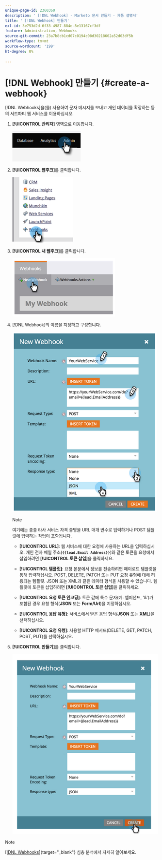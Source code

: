 ```yaml
---
unique-page-id: 2360360
description: ' [!DNL Webhook] - Marketo 문서 만들기 - 제품 설명서'
title: ' [!DNL Webhook] 만들기'
exl-id: 3e753d2d-6f33-4987-884e-8e13167cf3df
feature: Administration, Webhooks
source-git-commit: 23a7b8cb1cd07c0194c08d30218602a52d03df5b
workflow-type: tm+mt
source-wordcount: '199'
ht-degree: 0%

---
```


# [!DNL Webhook] 만들기 {#create-a-webhook}

[!DNL Webhooks]을(를) 사용하여 문자 메시지를 보내고 개인 데이터를 확장하는 등의 서드파티 웹 서비스를 이용하십시오.

1. **[!UICONTROL 관리자]** 영역으로 이동합니다.

   ![](assets/create-a-webhook-1.png)

1. **[!UICONTROL 웹후크]**&#x200B;를 클릭합니다.

   ![](assets/create-a-webhook-2.png)

1. **[!UICONTROL 새 웹후크]**&#x200B;를 클릭합니다.

   ![](assets/create-a-webhook-3.png)

1. [!DNL Webhook]의 이름을 지정하고 구성합니다.

   ![](assets/create-a-webhook-4.png)

   >[!NOTE]
   >
   >여기에는 종종 타사 서비스 자격 증명을 URL 매개 변수로 입력하거나 POST 템플릿에 입력하는 작업이 포함됩니다.

   * **[!UICONTROL URL]**: 웹 서비스에 대한 요청에 사용하는 URL을 입력하십시오. 개인 전자 메일 주소(**`{{lead.Email Address}}`**)와 같은 토큰을 요청에서 삽입하려면 **[!UICONTROL 토큰 삽입]**&#x200B;을 클릭하세요.

   * **[!UICONTROL 템플릿]**: 요청 본문에서 정보를 전송하려면 페이로드 템플릿을 통해 입력하십시오. POST, DELETE, PATCH 또는 PUT 요청 유형에 대해 허용되는 템플릿. JSON 또는 XML과 같은 데이터 형식을 사용할 수 있습니다. 템플릿에 토큰을 삽입하려면 **[!UICONTROL 토큰 삽입]**&#x200B;을 클릭하세요.

   * **[!UICONTROL 요청 토큰 인코딩]**: 토큰 값에 특수 문자(예: 앰퍼샌드, &#39;&amp;&#39;)가 포함된 경우 요청 형식(**JSON** 또는 **Form/Url**)을 지정하십시오.

   * **[!UICONTROL 응답 유형]**: 서비스에서 받은 응답 형식(**JSON** 또는 **XML**)을 선택하십시오.

   * **[!UICONTROL 요청 유형]**: 사용할 HTTP 메서드(DELETE, GET, PATCH, POST, PUT)를 선택하십시오.

1. **[!UICONTROL 만들기]**&#x200B;를 클릭합니다.

   ![](assets/create-a-webhook-5.png)

>[!NOTE]
>
>[[!DNL Webhooks]](https://experienceleague.adobe.com/ko/docs/marketo-developer/marketo/webhooks/webhooks){target="_blank"} 심층 분석에서 자세히 알아보세요.

